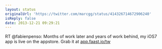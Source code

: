 ```yaml
---
layout: status
originalUrl: 'https://twitter.com/marcgg/status/414326714672906240'
isReply: false
date: 2013-12-21 09:29:21
---
```


RT @fabienpenso: Months of work later and years of work behind, my iOS7 app is live on the appstore. Grab it at [app.faast.io/tw](http://app.faast.io/tw)
